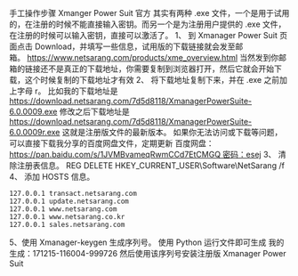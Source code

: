 手工操作步骤
Xmanger Power Suit 官方 其实有两种 .exe 文件，一个是用于试用的，在注册的时候不能直接输入密钥。而另一个是为注册用户提供的 .exe 文件，在注册的时候可以输入密钥，直接可以激活了。
1、 到 Xmanager Power Suit 页面点击 Download，并填写一些信息，试用版的下载链接就会发至邮箱。 https://www.netsarang.com/products/xme_overview.html
当然发到你邮箱的链接还不是真正的下载地址，你需要复制到浏览器打开，然后它就会开始下载，这个时候复制的下载地址才有效
2、 将下载地址复制下来，并在 .exe 之前加上字母 r。
比如我的下载地址是 https://download.netsarang.com/7d5d8118/XmanagerPowerSuite-6.0.0009.exe
修改之后下载地址是 https://download.netsarang.com/7d5d8118/XmanagerPowerSuite-6.0.0009r.exe
这就是注册版文件的最新版本。
如果你无法访问或下载等问题，可以直接下载我分享的百度网盘文件，定期更新
百度网盘：https://pan.baidu.com/s/1JVMBvameqRwmCCd7EtCMGQ 密码：esej
3、 清除注册表信息。
REG DELETE HKEY_CURRENT_USER\Software\NetSarang /f
4、 添加 HOSTS 信息。
```
127.0.0.1 transact.netsarang.com
127.0.0.1 update.netsarang.com
127.0.0.1 www.netsarang.com
127.0.0.1 www.netsarang.co.kr
127.0.0.1 sales.netsarang.com
```
5、使用 Xmanager-keygen 生成序列号。
使用 Python 运行文件即可生成
我的生成：171215-116004-999726
然后使用该序列号安装注册版 Xmanager Power Suit
